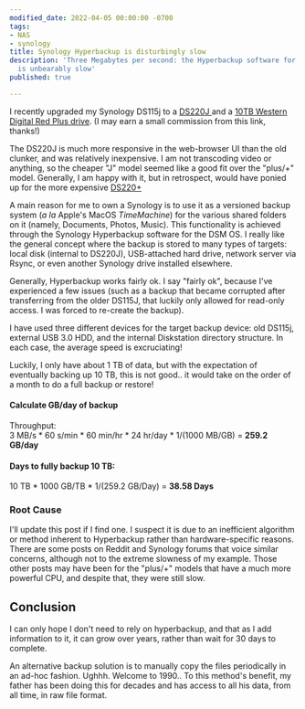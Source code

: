 ```yaml
---
modified_date: 2022-04-05 00:00:00 -0700
tags:
- NAS
- synology
title: Synology Hyperbackup is disturbingly slow
description: 'Three Megabytes per second: the Hyperbackup software for Synology NAS
  is unbearably slow'
published: true

---
```

I recently upgraded my Synology DS115j to a [DS220J ](https://www.amazon.com/Synology-DiskStation-Business-Storage-Operating/dp/B097Z21C5W?crid=KK2TJOEA7Y4A&keywords=synology%2Bds220j&qid=1649178627&sprefix=synology%2Bds220j%2Caps%2C233&sr=8-3&th=1&linkCode=ll1&tag=thermal002-20&linkId=a63a5078ba7dbce41f59b5b6fd452880&language=en_US&ref_=as_li_ss_tl "DS220J")and a [10TB Western Digital Red Plus drive](https://www.amazon.com/Western-Digital-10TB-Internal-Drive/dp/B08TZPS4QQ?crid=2TLKWOSWVI6Q1&keywords=wd%2Bred%2Bplus%2B10tb&qid=1649179187&sprefix=wd%2Bred%2Bplus%2B10%2Bt%2Caps%2C150&sr=8-3&th=1&linkCode=ll1&tag=thermal002-20&linkId=67a54bff97fcc90b210adb5ff4f0065b&language=en_US&ref_=as_li_ss_tl). (I may earn a small commission from this link, thanks!)

The DS220J is much more responsive in the web-browser UI than the old clunker, and was relatively inexpensive. I am not transcoding video or anything, so the cheaper "J" model seemed like a good fit over the "plus/+" model. Generally, I am happy with it, but in retrospect, would have ponied up for the more expensive [DS220+](https://www.amazon.com/Synology-Bay-DiskStation-DS220-Diskless/dp/B087ZCBWFH?crid=3QCFGLHTFERV4&keywords=synology+ds222%2B&qid=1649179347&sprefix=synology+ds222%2B%2Caps%2C130&sr=8-3&linkCode=ll1&tag=thermal002-20&linkId=1cd1fc5ad53e7939832efef95e771c18&language=en_US&ref_=as_li_ss_tl)

A main reason for me to own a Synology is to use it as a versioned backup system (_a la_ Apple's MacOS _TimeMachine_) for the various shared folders on it (namely, Documents, Photos, Music). This functionality is achieved through the Synology Hyperbackup software for the DSM OS. I really like the general concept where the backup is stored to many types of targets: local disk (internal to DS220J), USB-attached hard drive, network server via Rsync, or even another Synology drive installed elsewhere.

Generally, Hyperbackup works fairly ok. I say "fairly ok", because I've experienced a few issues (such as a backup that became corrupted after transferring from the older DS115J, that luckily only allowed for read-only access. I was forced to re-create the backup).

I have used three different devices for the target backup device: old DS115j, external USB 3.0 HDD, and the internal Diskstation directory structure. In each case, the average speed is excruciating!

Luckily, I only have about 1 TB of data, but with the expectation of eventually backing up 10 TB, this is not good.. it would take on the order of a month to do a full backup or restore!

#### Calculate GB/day of backup

Throughput:  
3 MB/s * 60 s/min * 60 min/hr * 24 hr/day * 1/(1000 MB/GB) = **259.2 GB/day**

#### Days to fully backup 10 TB:

10 TB * 1000 GB/TB * 1/(259.2 GB/Day) = **38.58 Days**

### Root Cause

I'll update this post if I find one. I suspect it is due to an inefficient algorithm or method inherent to Hyperbackup rather than hardware-specific reasons. There are some posts on Reddit and Synology forums that voice similar concerns, although not to the extreme slowness of my example. Those other posts may have been for the "plus/+" models that have a much more powerful CPU, and despite that, they were still slow.

## Conclusion

I can only hope I don't need to rely on hyperbackup, and that as I add information to it, it can grow over years, rather than wait for 30 days to complete.

An alternative backup solution is to manually copy the files periodically in an ad-hoc fashion. Ughhh. Welcome to 1990.. To this method's benefit, my father has been doing this for decades and has access to all his data, from all time, in raw file format.